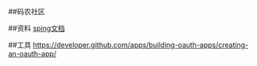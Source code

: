 ##码农社区

##资料
[sping文档](https://spring.io/guides)

##工具
https://developer.github.com/apps/building-oauth-apps/creating-an-oauth-app/